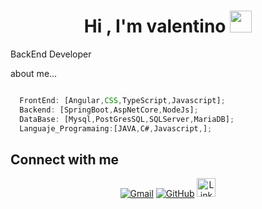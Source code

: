 <h1 align="center">Hi , I'm  valentino <img src="https://media.giphy.com/media/hvRJCLFzcasrR4ia7z/giphy.gif" width="35"></h1>
BackEnd Developer

  about me...

```javascript

  FrontEnd: [Angular,CSS,TypeScript,Javascript];
  Backend: [SpringBoot,AspNetCore,NodeJs];
  DataBase: [Mysql,PostGresSQL,SQLServer,MariaDB];
  Languaje_Programaing:[JAVA,C#,Javascript,];

```


##  Connect with me
<p align="center">
	<a href="mailto:valentinoarhuata18@gmail.com"><img img src="https://img.shields.io/badge/gmail-%23EA4335.svg?style=plastic&logo=gmail&logoColor=white" alt="Gmail"/></a>
	<a href="https://github.com/zvalentinoz"><img src="https://img.shields.io/badge/github-%23181717.svg?style=plastic&logo=github&logoColor=white" alt="GitHub"/></a>
	<a href="https://www.linkedin.com/in/valentino-arhuata-952765262/" target="_blank">
  <img src="https://cdn-icons-png.flaticon.com/512/3665/3665172.png" alt="LinkedIn" width="30" height="30">
</a>

</a>
	
</p>
